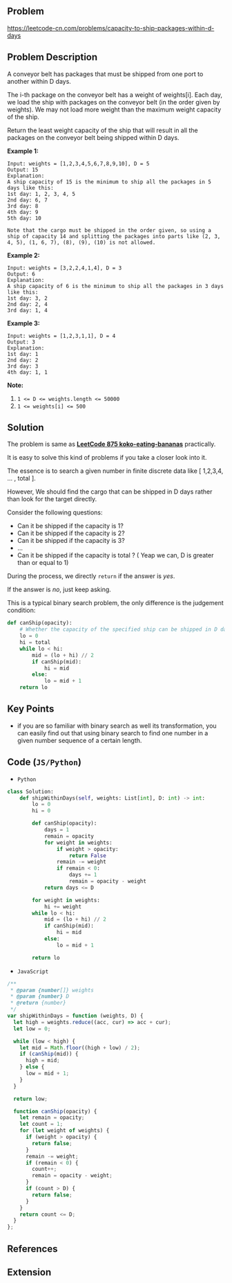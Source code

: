 ## Problem

https://leetcode-cn.com/problems/capacity-to-ship-packages-within-d-days

## Problem Description

A conveyor belt has packages that must be shipped from one port to another within D days.

The i-th package on the conveyor belt has a weight of weights[i]. Each day, we load the ship with packages on the conveyor belt (in the order given by weights). We may not load more weight than the maximum weight capacity of the ship.

Return the least weight capacity of the ship that will result in all the packages on the conveyor belt being shipped within D days.

**Example 1:**

```
Input: weights = [1,2,3,4,5,6,7,8,9,10], D = 5
Output: 15
Explanation:
A ship capacity of 15 is the minimum to ship all the packages in 5 days like this:
1st day: 1, 2, 3, 4, 5
2nd day: 6, 7
3rd day: 8
4th day: 9
5th day: 10

Note that the cargo must be shipped in the order given, so using a ship of capacity 14 and splitting the packages into parts like (2, 3, 4, 5), (1, 6, 7), (8), (9), (10) is not allowed.
```

**Example 2:**

```
Input: weights = [3,2,2,4,1,4], D = 3
Output: 6
Explanation:
A ship capacity of 6 is the minimum to ship all the packages in 3 days like this:
1st day: 3, 2
2nd day: 2, 4
3rd day: 1, 4
```

**Example 3:**

```
Input: weights = [1,2,3,1,1], D = 4
Output: 3
Explanation:
1st day: 1
2nd day: 2
3rd day: 3
4th day: 1, 1
```

**Note:**

1. `1 <= D <= weights.length <= 50000`
2. `1 <= weights[i] <= 500`

## Solution

The problem is same as [**LeetCode 875 koko-eating-bananas**](https://github.com/azl397985856/leetcode/blob/master/problems/875.koko-eating-bananas-en.md) practically.

It is easy to solve this kind of problems if you take a closer look into it.

The essence is to search a given number in finite discrete data like [ 1,2,3,4, ... , total ].

However, We should find the cargo that can be shipped in D days rather than look for the target directly.

Consider the following questions:

- Can it be shipped if the capacity is 1?
- Can it be shipped if the capacity is 2?
- Can it be shipped if the capacity is 3?
- ...
- Can it be shipped if the capacity is total ? ( Yeap we can, D is greater than or equal to 1)

During the process, we directly `return` if the answer is _yes_.

If the answer is _no_, just keep asking.

This is a typical binary search problem, the only difference is the judgement condition:

```python
def canShip(opacity):
    # Whether the capacity of the specified ship can be shipped in D days
    lo = 0
    hi = total
    while lo < hi:
        mid = (lo + hi) // 2
        if canShip(mid):
            hi = mid
        else:
            lo = mid + 1
    return lo
```

## Key Points

- if you are so familiar with binary search as well its transformation, you can easily find out that using binary search to find one number in a given number sequence of a certain length.

## Code (`JS/Python`)

- `Python`

```python
class Solution:
    def shipWithinDays(self, weights: List[int], D: int) -> int:
        lo = 0
        hi = 0

        def canShip(opacity):
            days = 1
            remain = opacity
            for weight in weights:
                if weight > opacity:
                    return False
                remain -= weight
                if remain < 0:
                    days += 1
                    remain = opacity - weight
            return days <= D

        for weight in weights:
            hi += weight
        while lo < hi:
            mid = (lo + hi) // 2
            if canShip(mid):
                hi = mid
            else:
                lo = mid + 1

        return lo
```

- `JavaScript`

```js
/**
 * @param {number[]} weights
 * @param {number} D
 * @return {number}
 */
var shipWithinDays = function (weights, D) {
  let high = weights.reduce((acc, cur) => acc + cur);
  let low = 0;

  while (low < high) {
    let mid = Math.floor((high + low) / 2);
    if (canShip(mid)) {
      high = mid;
    } else {
      low = mid + 1;
    }
  }

  return low;

  function canShip(opacity) {
    let remain = opacity;
    let count = 1;
    for (let weight of weights) {
      if (weight > opacity) {
        return false;
      }
      remain -= weight;
      if (remain < 0) {
        count++;
        remain = opacity - weight;
      }
      if (count > D) {
        return false;
      }
    }
    return count <= D;
  }
};
```

## References

## Extension
